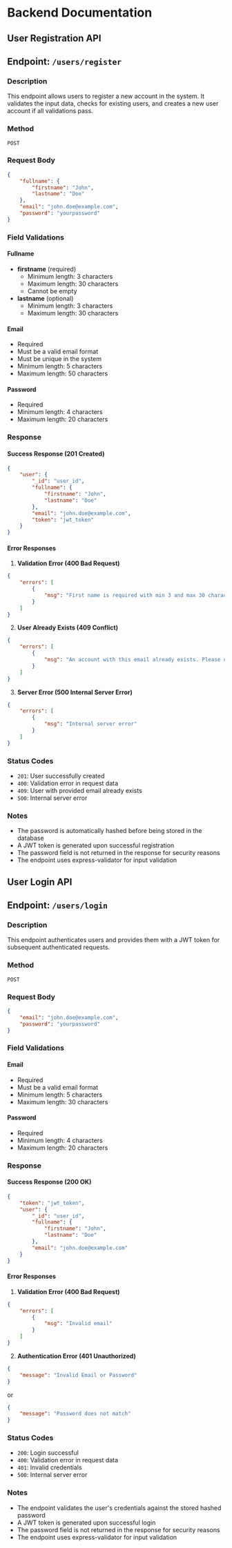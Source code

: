 # Backend Documentation

## User Registration API

## Endpoint: `/users/register`

### Description
This endpoint allows users to register a new account in the system. It validates the input data, checks for existing users, and creates a new user account if all validations pass.

### Method
`POST`

### Request Body
```json
{
    "fullname": {
        "firstname": "John",
        "lastname": "Doe"
    },
    "email": "john.doe@example.com",
    "password": "yourpassword"
}
```

### Field Validations

#### Fullname
- **firstname** (required)
  - Minimum length: 3 characters
  - Maximum length: 30 characters
  - Cannot be empty
- **lastname** (optional)
  - Minimum length: 3 characters
  - Maximum length: 30 characters

#### Email
- Required
- Must be a valid email format
- Must be unique in the system
- Minimum length: 5 characters
- Maximum length: 50 characters

#### Password
- Required
- Minimum length: 4 characters
- Maximum length: 20 characters

### Response

#### Success Response (201 Created)
```json
{
    "user": {
        "_id": "user_id",
        "fullname": {
            "firstname": "John",
            "lastname": "Doe"
        },
        "email": "john.doe@example.com",
        "token": "jwt_token"
    }
}
```

#### Error Responses

1. **Validation Error (400 Bad Request)**
```json
{
    "errors": [
        {
            "msg": "First name is required with min 3 and max 30 characters"
        }
    ]
}
```

2. **User Already Exists (409 Conflict)**
```json
{
    "errors": [
        {
            "msg": "An account with this email already exists. Please use a different email or try logging in."
        }
    ]
}
```

3. **Server Error (500 Internal Server Error)**
```json
{
    "errors": [
        {
            "msg": "Internal server error"
        }
    ]
}
```

### Status Codes
- `201`: User successfully created
- `400`: Validation error in request data
- `409`: User with provided email already exists
- `500`: Internal server error

### Notes
- The password is automatically hashed before being stored in the database
- A JWT token is generated upon successful registration
- The password field is not returned in the response for security reasons
- The endpoint uses express-validator for input validation 

## User Login API

## Endpoint: `/users/login`

### Description
This endpoint authenticates users and provides them with a JWT token for subsequent authenticated requests.

### Method
`POST`

### Request Body
```json
{
    "email": "john.doe@example.com",
    "password": "yourpassword"
}
```

### Field Validations

#### Email
- Required
- Must be a valid email format
- Minimum length: 5 characters
- Maximum length: 30 characters

#### Password
- Required
- Minimum length: 4 characters
- Maximum length: 20 characters

### Response

#### Success Response (200 OK)
```json
{
    "token": "jwt_token",
    "user": {
        "_id": "user_id",
        "fullname": {
            "firstname": "John",
            "lastname": "Doe"
        },
        "email": "john.doe@example.com"
    }
}
```

#### Error Responses

1. **Validation Error (400 Bad Request)**
```json
{
    "errors": [
        {
            "msg": "Invalid email"
        }
    ]
}
```

2. **Authentication Error (401 Unauthorized)**
```json
{
    "message": "Invalid Email or Password"
}
```
or
```json
{
    "message": "Password does not match"
}
```

### Status Codes
- `200`: Login successful
- `400`: Validation error in request data
- `401`: Invalid credentials
- `500`: Internal server error

### Notes
- The endpoint validates the user's credentials against the stored hashed password
- A JWT token is generated upon successful login
- The password field is not returned in the response for security reasons
- The endpoint uses express-validator for input validation 